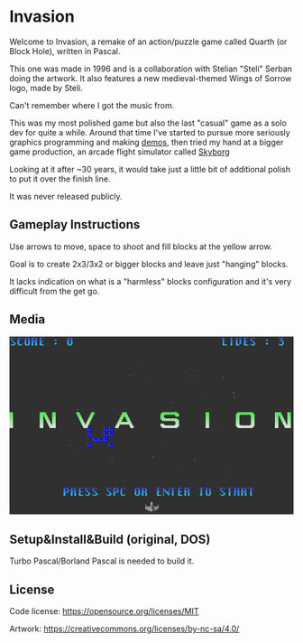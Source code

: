 # Invasion
Welcome to Invasion, a remake of an action/puzzle game called Quarth (or Block Hole), written in Pascal.

This one was made in 1996 and is a collaboration with Stelian "Steli" Serban doing the artwork. It also features a new medieval-themed Wings of Sorrow logo, made by Steli.

Can't remember where I got the music from.

This was my most polished game but also the last "casual" game as a solo dev for quite a while. Around that time I've started to pursue more seriously graphics programming and making [demos](https://github.com/stefandee/demos_and_intros), then tried my hand at a bigger game production, an arcade flight simulator called [Skyborg](https://github.com/stefandee/skyborg)

Looking at it after ~30 years, it would take just a little bit of additional polish to put it over the finish line.

It was never released publicly.

## Gameplay Instructions
Use arrows to move, space to shoot and fill blocks at the yellow arrow.

Goal is to create 2x3/3x2 or bigger blocks and leave just "hanging" blocks. 

It lacks indication on what is a "harmless" blocks configuration and it's very difficult from the get go.

## Media
![Invasion Gameplay](.media/invasion-gameplay.gif)

## Setup&Install&Build (original, DOS)
Turbo Pascal/Borland Pascal is needed to build it.

## License

Code license:
https://opensource.org/licenses/MIT

Artwork:
https://creativecommons.org/licenses/by-nc-sa/4.0/

